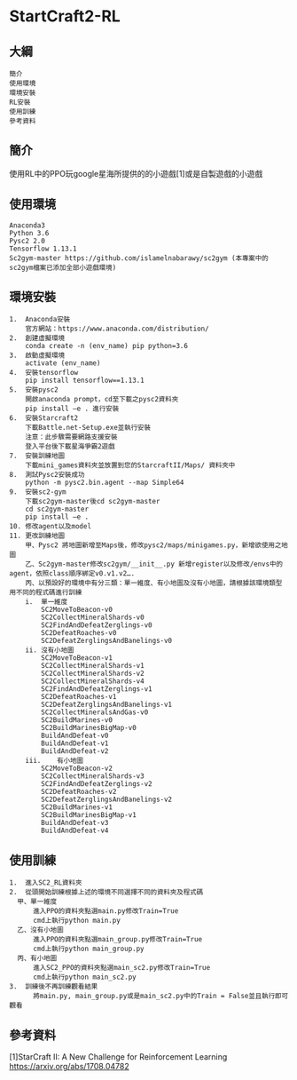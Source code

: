 # StartCraft2-RL
大綱
----
    簡介
    使用環境
    環境安裝
    RL安裝
    使用訓練
    參考資料

簡介
-----
使用RL中的PPO玩google星海所提供的的小遊戲[1]或是自製遊戲的小遊戲

使用環境
----
    Anaconda3 
    Python 3.6
    Pysc2 2.0
    Tensorflow 1.13.1
    Sc2gym-master https://github.com/islamelnabarawy/sc2gym (本專案中的sc2gym檔案已添加全部小遊戲環境)

環境安裝
----
    1.	Anaconda安裝
        官方網站：https://www.anaconda.com/distribution/
    2.	創建虛擬環境
        conda create -n (env_name) pip python=3.6
    3.	啟動虛擬環境
        activate (env_name)
    4.	安裝tensorflow
        pip install tensorflow==1.13.1
    5.	安裝pysc2
        開啟anaconda prompt，cd至下載之pysc2資料夾
        pip install –e . 進行安裝
    6.	安裝Starcraft2
        下載Battle.net-Setup.exe並執行安裝
        注意：此步驟需要網路支援安裝
        登入平台後下載星海爭霸2遊戲
    7.	安裝訓練地圖
        下載mini_games資料夾並放置到您的StarcraftII/Maps/ 資料夾中
    8.	測試Pysc2安裝成功
        python -m pysc2.bin.agent --map Simple64
    9.	安裝sc2-gym
        下載sc2gym-master後cd sc2gym-master 
        cd sc2gym-master 
        pip install –e .
    10.	修改agent以及model
    11.	更改訓練地圖
        甲、Pysc2 將地圖新增至Maps後，修改pysc2/maps/minigames.py，新增欲使用之地圖
        乙、Sc2gym-master修改sc2gym/__init__.py 新增register以及修改/envs中的agent，依照class順序綁定v0.v1.v2….
        丙、以預設好的環境中有分三類：單一維度、有小地圖及沒有小地圖，請根據該環境類型用不同的程式碼進行訓練
        i.	單一維度
            SC2MoveToBeacon-v0
            SC2CollectMineralShards-v0
            SC2FindAndDefeatZerglings-v0
            SC2DefeatRoaches-v0
            SC2DefeatZerglingsAndBanelings-v0
        ii.	沒有小地圖
            SC2MoveToBeacon-v1
            SC2CollectMineralShards-v1
            SC2CollectMineralShards-v2
            SC2CollectMineralShards-v4
            SC2FindAndDefeatZerglings-v1
            SC2DefeatRoaches-v1
            SC2DefeatZerglingsAndBanelings-v1
            SC2CollectMineralsAndGas-v0
            SC2BuildMarines-v0
            SC2BuildMarinesBigMap-v0
            BuildAndDefeat-v0
            BuildAndDefeat-v1
            BuildAndDefeat-v2
        iii.	有小地圖
            SC2MoveToBeacon-v2
            SC2CollectMineralShards-v3
            SC2FindAndDefeatZerglings-v2
            SC2DefeatRoaches-v2
            SC2DefeatZerglingsAndBanelings-v2
            SC2BuildMarines-v1 
            SC2BuildMarinesBigMap-v1
            BuildAndDefeat-v3
            BuildAndDefeat-v4
使用訓練
----
    1.	進入SC2_RL資料夾
    2.	從頭開始訓練根據上述的環境不同選擇不同的資料夾及程式碼
      甲、單一維度
          進入PPO的資料夾點選main.py修改Train=True
          cmd上執行python main.py
      乙、沒有小地圖
          進入PPO的資料夾點選main_group.py修改Train=True
          cmd上執行python main_group.py
      丙、有小地圖
          進入SC2_PPO的資料夾點選main_sc2.py修改Train=True
          cmd上執行python main_sc2.py
    3.  訓練後不再訓練觀看結果 
          將main.py, main_group.py或是main_sc2.py中的Train = False並且執行即可觀看

參考資料
-----
[1]StarCraft II: A New Challenge for Reinforcement Learning
https://arxiv.org/abs/1708.04782
